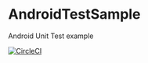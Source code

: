 # AndroidTestSample

Android Unit Test example

[![CircleCI](https://circleci.com/gh/Jintin/AndroidTestSample.svg?style=shield)](https://circleci.com/gh/Jintin/AndroidTestSample)
